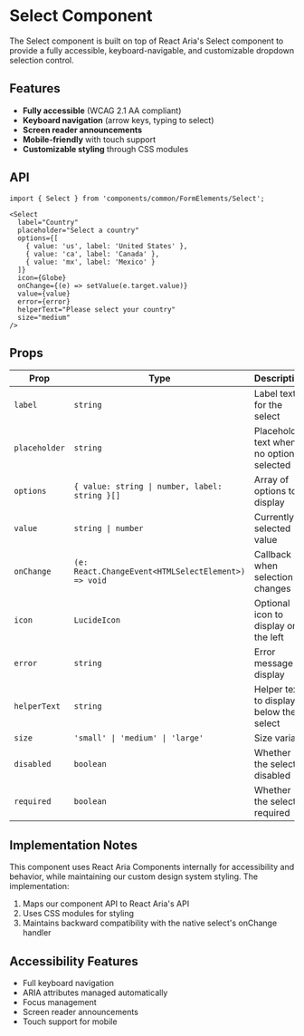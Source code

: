 # Select Component

The Select component is built on top of React Aria's Select component to provide a fully accessible, keyboard-navigable, and customizable dropdown selection control.

## Features

- **Fully accessible** (WCAG 2.1 AA compliant)
- **Keyboard navigation** (arrow keys, typing to select)
- **Screen reader announcements**
- **Mobile-friendly** with touch support
- **Customizable styling** through CSS modules

## API

```tsx
import { Select } from 'components/common/FormElements/Select';

<Select
  label="Country"
  placeholder="Select a country"
  options={[
    { value: 'us', label: 'United States' },
    { value: 'ca', label: 'Canada' },
    { value: 'mx', label: 'Mexico' }
  ]}
  icon={Globe}
  onChange={(e) => setValue(e.target.value)}
  value={value}
  error={error}
  helperText="Please select your country"
  size="medium"
/>
```

## Props

| Prop | Type | Description |
|------|------|-------------|
| `label` | `string` | Label text for the select |
| `placeholder` | `string` | Placeholder text when no option is selected |
| `options` | `{ value: string \| number, label: string }[]` | Array of options to display |
| `value` | `string \| number` | Currently selected value |
| `onChange` | `(e: React.ChangeEvent<HTMLSelectElement>) => void` | Callback when selection changes |
| `icon` | `LucideIcon` | Optional icon to display on the left |
| `error` | `string` | Error message to display |
| `helperText` | `string` | Helper text to display below the select |
| `size` | `'small' \| 'medium' \| 'large'` | Size variant |
| `disabled` | `boolean` | Whether the select is disabled |
| `required` | `boolean` | Whether the select is required |

## Implementation Notes

This component uses React Aria Components internally for accessibility and behavior, while maintaining our custom design system styling. The implementation:

1. Maps our component API to React Aria's API
2. Uses CSS modules for styling
3. Maintains backward compatibility with the native select's onChange handler

## Accessibility Features

- Full keyboard navigation
- ARIA attributes managed automatically
- Focus management
- Screen reader announcements
- Touch support for mobile
